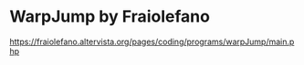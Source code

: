 # WarpJump by Fraiolefano

https://fraiolefano.altervista.org/pages/coding/programs/warpJump/main.php
